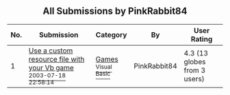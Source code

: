 ﻿<div align="center">

## All Submissions by PinkRabbit84

</div>

No.  | Submission | Category | By   | User Rating
---- | ---------- | -------- | ---- | -----------
1 | [Use a custom resource file with your Vb game<br /><sup>2003-07-18 22:58:14</sup>](https://github.com/Planet-Source-Code/pinkrabbit84-use-a-custom-resource-file-with-your-vb-game__1-36883) | [Games<br /><sup>Visual Basic</sup>](../ByCategory/games__1-38.md) | PinkRabbit84 | 4.3 (13 globes from 3 users)
